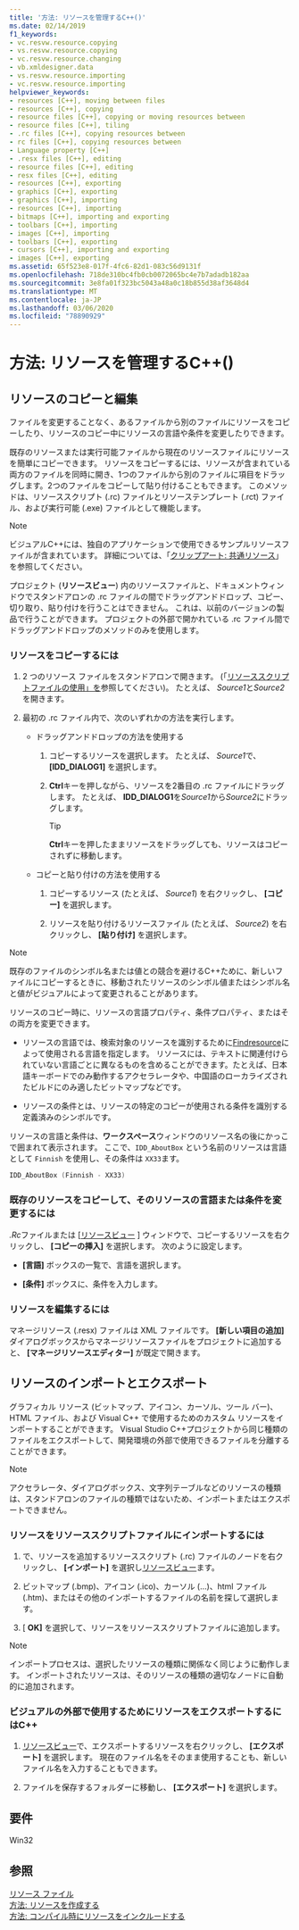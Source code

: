 ```yaml
---
title: '方法: リソースを管理するC++()'
ms.date: 02/14/2019
f1_keywords:
- vc.resvw.resource.copying
- vs.resvw.resource.copying
- vc.resvw.resource.changing
- vb.xmldesigner.data
- vs.resvw.resource.importing
- vc.resvw.resource.importing
helpviewer_keywords:
- resources [C++], moving between files
- resources [C++], copying
- resource files [C++], copying or moving resources between
- resource files [C++], tiling
- .rc files [C++], copying resources between
- rc files [C++], copying resources between
- Language property [C++]
- .resx files [C++], editing
- resource files [C++], editing
- resx files [C++], editing
- resources [C++], exporting
- graphics [C++], exporting
- graphics [C++], importing
- resources [C++], importing
- bitmaps [C++], importing and exporting
- toolbars [C++], importing
- images [C++], importing
- toolbars [C++], exporting
- cursors [C++], importing and exporting
- images [C++], exporting
ms.assetid: 65f523e8-017f-4fc6-82d1-083c56d9131f
ms.openlocfilehash: 718de310bc4fb0cb0072065bc4e7b7adadb182aa
ms.sourcegitcommit: 3e8fa01f323bc5043a48a0c18b855d38af3648d4
ms.translationtype: MT
ms.contentlocale: ja-JP
ms.lasthandoff: 03/06/2020
ms.locfileid: "78890929"
---
```

# <a name="how-to-manage-resources-c"></a>方法: リソースを管理するC++()

## <a name="copy-and-edit-resources"></a>リソースのコピーと編集

ファイルを変更することなく、あるファイルから別のファイルにリソースをコピーしたり、リソースのコピー中にリソースの言語や条件を変更したりできます。

既存のリソースまたは実行可能ファイルから現在のリソースファイルにリソースを簡単にコピーできます。 リソースをコピーするには、リソースが含まれている両方のファイルを同時に開き、1つのファイルから別のファイルに項目をドラッグします。2つのファイルをコピーして貼り付けることもできます。 このメソッドは、リソーススクリプト (.rc) ファイルとリソーステンプレート (.rct) ファイル、および実行可能 (.exe) ファイルとして機能します。

> [!NOTE]
> ビジュアルC++には、独自のアプリケーションで使用できるサンプルリソースファイルが含まれています。 詳細については、「[クリップアート: 共通リソース](https://github.com/Microsoft/VCSamples)」を参照してください。

プロジェクト (**リソースビュー**) 内のリソースファイルと、ドキュメントウィンドウでスタンドアロンの .rc ファイルの間でドラッグアンドドロップ、コピー、切り取り、貼り付けを行うことはできません。 これは、以前のバージョンの製品で行うことができます。 プロジェクトの外部で開かれている .rc ファイル間でドラッグアンドドロップのメソッドのみを使用します。

### <a name="to-copy-resources"></a>リソースをコピーするには

1. 2 つのリソース ファイルをスタンドアロンで開きます。 (「[リソーススクリプトファイルの使用」を](how-to-create-a-resource-script-file.md#use-resource-script-files)参照してください)。 たとえば、 *Source1*と*Source2*を開きます。

1. 最初の .rc ファイル内で、次のいずれかの方法を実行します。

   - ドラッグアンドドロップの方法を使用する

      1. コピーするリソースを選択します。 たとえば、 *Source1*で、 **[IDD_DIALOG1]** を選択します。

      1. **Ctrl**キーを押しながら、リソースを2番目の .rc ファイルにドラッグします。 たとえば、 **IDD_DIALOG1**を*Source1*から*Source2*にドラッグします。

         > [!TIP]
         > **Ctrl**キーを押したままリソースをドラッグしても、リソースはコピーされずに移動します。

   - コピーと貼り付けの方法を使用する

      1. コピーするリソース (たとえば、 *Source1*) を右クリックし、 **[コピー]** を選択します。

      1. リソースを貼り付けるリソースファイル (たとえば、 *Source2*) を右クリックし、 **[貼り付け]** を選択します。

> [!NOTE]
> 既存のファイルのシンボル名または値との競合を避けるC++ために、新しいファイルにコピーするときに、移動されたリソースのシンボル値またはシンボル名と値がビジュアルによって変更されることがあります。

リソースのコピー時に、リソースの言語プロパティ、条件プロパティ、またはその両方を変更できます。

- リソースの言語では、検索対象のリソースを識別するために[Findresource](/windows/win32/api/winbase/nf-winbase-findresourcea)によって使用される言語を指定します。 リソースには、テキストに関連付けられていない言語ごとに異なるものを含めることができます。たとえば、日本語キーボードでのみ動作するアクセラレータや、中国語のローカライズされたビルドにのみ適したビットマップなどです。

- リソースの条件とは、リソースの特定のコピーが使用される条件を識別する定義済みのシンボルです。

リソースの言語と条件は、**ワークスペース**ウィンドウのリソース名の後にかっこで囲まれて表示されます。 ここで、`IDD_AboutBox` という名前のリソースは言語として `Finnish` を使用し、その条件は `XX33`ます。

```cpp
IDD_AboutBox (Finnish - XX33)
```

### <a name="to-copy-an-existing-resource-and-change-its-language-or-condition"></a>既存のリソースをコピーして、そのリソースの言語または条件を変更するには

*.Rc*ファイルまたは [[リソースビュー](how-to-create-a-resource-script-file.md#create-resources) ] ウィンドウで、コピーするリソースを右クリックし、 **[コピーの挿入]** を選択します。 次のように設定します。

- **[言語]** ボックスの一覧で、言語を選択します。

- **[条件]** ボックスに、条件を入力します。

### <a name="to-edit-resources"></a>リソースを編集するには

マネージリソース (.resx) ファイルは XML ファイルです。 **[新しい項目の追加]** ダイアログボックスからマネージリソースファイルをプロジェクトに追加すると、 **[マネージリソースエディター]** が既定で開きます。

## <a name="import-and-export-resources"></a>リソースのインポートとエクスポート

グラフィカル リソース (ビットマップ、アイコン、カーソル、ツール バー)、HTML ファイル、および Visual C++ で使用するためのカスタム リソースをインポートすることができます。 Visual Studio C++プロジェクトから同じ種類のファイルをエクスポートして、開発環境の外部で使用できるファイルを分離することができます。

> [!NOTE]
> アクセラレータ、ダイアログボックス、文字列テーブルなどのリソースの種類は、スタンドアロンのファイルの種類ではないため、インポートまたはエクスポートできません。

### <a name="to-import-a-resource-into-the-resource-script-file"></a>リソースをリソーススクリプトファイルにインポートするには

1. で、リソースを追加するリソーススクリプト (.rc) ファイルのノードを右クリックし、 **[インポート]** を選択し[リソースビュー](how-to-create-a-resource-script-file.md#create-resources)ます。

1. ビットマップ (.bmp)、アイコン (.ico)、カーソル (...)、html ファイル (.htm)、またはその他のインポートするファイルの名前を探して選択します。

1. [ **OK]** を選択して、リソースをリソーススクリプトファイルに追加します。

> [!NOTE]
> インポートプロセスは、選択したリソースの種類に関係なく同じように動作します。 インポートされたリソースは、そのリソースの種類の適切なノードに自動的に追加されます。

### <a name="to-export-a-resource-for-use-outside-of-visual-c"></a>ビジュアルの外部で使用するためにリソースをエクスポートするにはC++

1. [リソースビュー](how-to-create-a-resource-script-file.md#create-resources)で、エクスポートするリソースを右クリックし、 **[エクスポート]** を選択します。 現在のファイル名をそのまま使用することも、新しいファイル名を入力することもできます。

1. ファイルを保存するフォルダーに移動し、 **[エクスポート]** を選択します。

## <a name="requirements"></a>要件

Win32

## <a name="see-also"></a>参照

[リソース ファイル](../windows/resource-files-visual-studio.md)<br/>
[方法: リソースを作成する](../windows/how-to-create-a-resource-script-file.md)<br/>
[方法: コンパイル時にリソースをインクルードする](../windows/how-to-include-resources-at-compile-time.md)<br/>